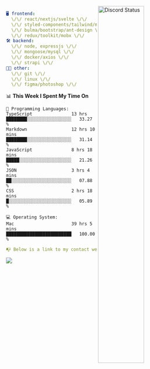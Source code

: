 
<a href="https://discord.com/users/279302975371870218" target="_blank">
    <img width="50%" align="right" alt="Discord Status" src="https://lanyard.cnrad.dev/api/279302975371870218?bg=161B22&borderRadius=5px%205px%200%200&hideTimestamp=true&idleMessage=Just%20chillin%27%20at%20the%20moment&animated=true">
</a>

```yaml
🖥️ frontend: 
  \/\/ react/nextjs/svelte \/\/
  \/\/ styled-components/tailwind/mui/
  \/\/ bulma/bootstrap/ant-design \/\/
  \/\/ redux/toolkit/mobx \/\/
🛠 backend: 
  \/\/ node, expressjs \/\/
  \/\/ mongoose/mysql \/\/
  \/\/ docker/axios \/\/
  \/\/ strapi \/\/
👨‍💻 other: 
  \/\/ git \/\/ 
  \/\/ linux \/\/
  \/\/ figma/photoshop \/\/
```
<!--START_SECTION:waka-->
📊 **This Week I Spent My Time On** 

```text
💬 Programming Languages: 
TypeScript               13 hrs              ████████░░░░░░░░░░░░░░░░░   33.27 % 
Markdown                 12 hrs 10 mins      ████████░░░░░░░░░░░░░░░░░   31.14 % 
JavaScript               8 hrs 18 mins       █████░░░░░░░░░░░░░░░░░░░░   21.26 % 
JSON                     3 hrs 4 mins        ██░░░░░░░░░░░░░░░░░░░░░░░   07.88 % 
CSS                      2 hrs 18 mins       █░░░░░░░░░░░░░░░░░░░░░░░░   05.89 % 

💻 Operating System: 
Mac                      39 hrs 5 mins       █████████████████████████   100.00 % 
```


<!--END_SECTION:waka-->
```yaml
📭 Below is a link to my contact website 
```
<a href="https://mxns.xyz" target="_black"> <img src="https://img.shields.io/badge/website-161B22?style=for-the-badge&logo=About.me&logoColor=white"></img> <a/>
